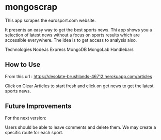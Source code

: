 # mongoscrap
This app scrapes the eurosport.com website. 

It presents an easy way to get the best sports news.
Thi app shows you a selection of latest news without a focus
on sports results which are accessible everywhere. The idea is to get access to analysis also. 

Technologies
NodeJs
Express
MongoDB
MongoLab
Handlebars

## How to Use

From this url : https://desolate-brushlands-46712.herokuapp.com/articles 

Click on Clear Articles to start fresh and click on get news to get the latest sports news.  

## Future Improvements

For the next version:

Users should be able to leave comments and delete them.
We may create a specific route for each sport. 
